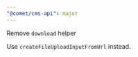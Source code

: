 ```yaml
---
"@comet/cms-api": major
---
```


Remove `download` helper

Use `createFileUploadInputFromUrl` instead.
